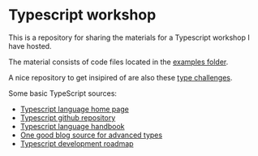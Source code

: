 # Typescript workshop

This is a repository for sharing the materials for a Typescript workshop I have hosted.

The material consists of code files located in the [examples folder](src/examples/).

A nice repository to get insipired of are also these [type challenges](https://github.com/type-challenges/type-challenges).

Some basic TypeScript sources:
* [Typescript language home page](https://www.typescriptlang.org/)
* [Typescript github repository](https://github.com/microsoft/TypeScript)
* [Typescript language handbook](https://www.typescriptlang.org/docs/handbook/intro.html)
* [One good blog source for advanced types](https://aishwarya2593.medium.com/create-wonders-with-advanced-typescript-types-525acf302770)
* [Typescript development roadmap](https://github.com/microsoft/TypeScript/wiki/Roadmap)

